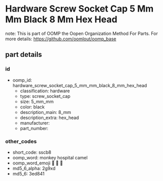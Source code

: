 # Hardware Screw Socket Cap 5 Mm Mm Black 8 Mm Hex Head  

note: This is part of OOMP the Oopen Organization Method For Parts. For more details: https://github.com/oomlout/oomp_base

##  part details





### id
* oomp_id: hardware_screw_socket_cap_5_mm_mm_black_8_mm_hex_head
  * classification: hardware
  * type: screw_socket_cap
  * size: 5_mm_mm
  * color: black
  * description_main: 8_mm
  * description_extra: hex_head
  * manufacturer: 
  * part_number: 

### other_codes
* short_code: sscb8
* oomp_word: monkey hospital camel
* oomp_word_emoji :monkey: :hospital: :camel:
* md5_6_alpha: 2g9xd
* md5_6: 3ed841